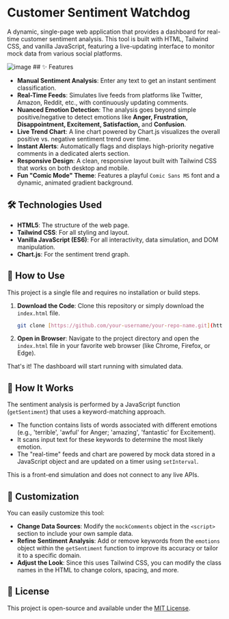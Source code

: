 # Customer Sentiment Watchdog

A dynamic, single-page web application that provides a dashboard for real-time customer sentiment analysis. This tool is built with HTML, Tailwind CSS, and vanilla JavaScript, featuring a live-updating interface to monitor mock data from various social platforms.

![image](https://i.postimg.cc/d3WZDPPw/Screenshot-12.png/Sd8738/Customer-Sediment-Watchdog/assets/screenshot.png) ## ✨ Features

-   **Manual Sentiment Analysis**: Enter any text to get an instant sentiment classification.
-   **Real-Time Feeds**: Simulates live feeds from platforms like Twitter, Amazon, Reddit, etc., with continuously updating comments.
-   **Nuanced Emotion Detection**: The analysis goes beyond simple positive/negative to detect emotions like **Anger, Frustration, Disappointment, Excitement, Satisfaction,** and **Confusion**.
-   **Live Trend Chart**: A line chart powered by Chart.js visualizes the overall positive vs. negative sentiment trend over time.
-   **Instant Alerts**: Automatically flags and displays high-priority negative comments in a dedicated alerts section.
-   **Responsive Design**: A clean, responsive layout built with Tailwind CSS that works on both desktop and mobile.
-   **Fun "Comic Mode" Theme**: Features a playful `Comic Sans MS` font and a dynamic, animated gradient background.

## 🛠️ Technologies Used

-   **HTML5**: The structure of the web page.
-   **Tailwind CSS**: For all styling and layout.
-   **Vanilla JavaScript (ES6)**: For all interactivity, data simulation, and DOM manipulation.
-   **Chart.js**: For the sentiment trend graph.

## 🚀 How to Use

This project is a single file and requires no installation or build steps.

1.  **Download the Code**: Clone this repository or simply download the `index.html` file.
    ```bash
    git clone [https://github.com/your-username/your-repo-name.git](https://github.com/your-username/your-repo-name.git)
    ```
2.  **Open in Browser**: Navigate to the project directory and open the `index.html` file in your favorite web browser (like Chrome, Firefox, or Edge).

That's it! The dashboard will start running with simulated data.

## 🔧 How It Works

The sentiment analysis is performed by a JavaScript function (`getSentiment`) that uses a keyword-matching approach.

-   The function contains lists of words associated with different emotions (e.g., 'terrible', 'awful' for Anger; 'amazing', 'fantastic' for Excitement).
-   It scans input text for these keywords to determine the most likely emotion.
-   The "real-time" feeds and chart are powered by mock data stored in a JavaScript object and are updated on a timer using `setInterval`.

This is a front-end simulation and does not connect to any live APIs.

## 🎨 Customization

You can easily customize this tool:

-   **Change Data Sources**: Modify the `mockComments` object in the `<script>` section to include your own sample data.
-   **Refine Sentiment Analysis**: Add or remove keywords from the `emotions` object within the `getSentiment` function to improve its accuracy or tailor it to a specific domain.
-   **Adjust the Look**: Since this uses Tailwind CSS, you can modify the class names in the HTML to change colors, spacing, and more.

## 📄 License

This project is open-source and available under the [MIT License](LICENSE).

